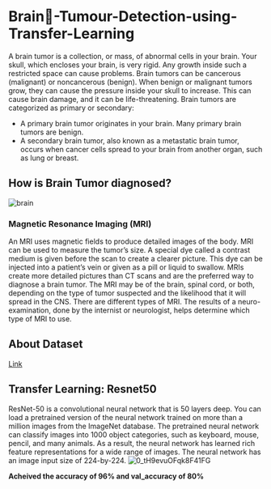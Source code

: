 # Brain🧠-Tumour-Detection-using-Transfer-Learning

A brain tumor is a collection, or mass, of abnormal cells in your brain. Your skull, which encloses your brain, is very rigid. Any growth inside such a restricted space can cause problems. Brain tumors can be cancerous (malignant) or noncancerous (benign). When benign or malignant tumors grow, they can cause the pressure inside your skull to increase. This can cause brain damage, and it can be life-threatening. Brain tumors are categorized as primary or secondary:

- A primary brain tumor originates in your brain. Many primary brain tumors are benign.
- A secondary brain tumor, also known as a metastatic brain tumor, occurs when cancer cells spread to your brain from another organ, such as lung or breast.

## **How is Brain Tumor diagnosed?**
![brain](https://github.com/HiteshRam666/Brain-Tumour-Detection-using-Transfer-Learning/assets/116026459/26f4d369-2737-48be-a55a-4ff64a39988e)

### **Magnetic Resonance Imaging (MRI)**
An MRI uses magnetic fields to produce detailed images of the body.
MRI can be used to measure the tumor’s size. A special dye called a contrast medium is given before the scan to create a clearer picture.
This dye can be injected into a patient’s vein or given as a pill or liquid to swallow.
MRIs create more detailed pictures than CT scans and are the preferred way to diagnose a brain tumor.
The MRI may be of the brain, spinal cord, or both, depending on the type of tumor suspected and the likelihood that it will spread in the CNS.
There are different types of MRI. The results of a neuro-examination, done by the internist or neurologist, helps determine which type of MRI to use.

## About Dataset 
[Link](https://www.kaggle.com/datasets/navoneel/brain-mri-images-for-brain-tumor-detection)

## Transfer Learning: Resnet50

ResNet-50 is a convolutional neural network that is 50 layers deep. You can load a pretrained version of the neural network trained on more than a million images from the ImageNet database. The pretrained neural network can classify images into 1000 object categories, such as keyboard, mouse, pencil, and many animals. As a result, the neural network has learned rich feature representations for a wide range of images. The neural network has an image input size of 224-by-224.
![0_tH9evuOFqk8F41FG](https://github.com/HiteshRam666/Brain-Tumour-Detection-using-Transfer-Learning/assets/116026459/16dca2fc-1f65-4739-be01-a0705f6be7f2)

**Acheived the accuracy of 96% and val_accuracy of 80%**


